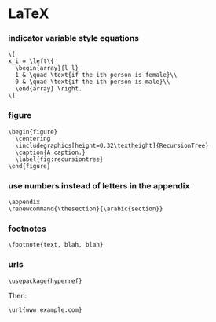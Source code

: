 # LaTeX

### indicator variable style equations

    \[
    x_i = \left\{
      \begin{array}{l l}
      1 & \quad \text{if the ith person is female}\\
      0 & \quad \text{if the ith person is male}\\
      \end{array} \right.
    \]

### figure

    \begin{figure}
      \centering
      \includegraphics[height=0.32\textheight]{RecursionTree}
      \caption{A caption.}
      \label{fig:recursiontree}
    \end{figure}

### use numbers instead of letters in the appendix

    \appendix
    \renewcommand{\thesection}{\arabic{section}}

### footnotes

    \footnote{text, blah, blah}

### urls

    \usepackage{hyperref}

Then:

    \url{www.example.com}
